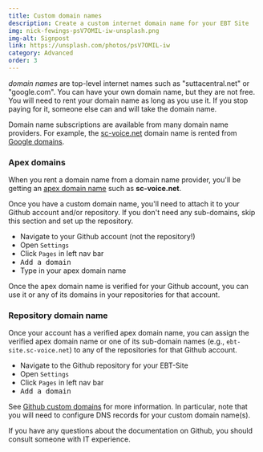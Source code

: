 ```yaml
---
title: Custom domain names
description: Create a custom internet domain name for your EBT Site
img: nick-fewings-psV7OMIL-iw-unsplash.png
img-alt: Signpost
link: https://unsplash.com/photos/psV7OMIL-iw
category: Advanced
order: 3
---
```


*domain names* are top-level internet names such as 
"suttacentral.net" or "google.com".
You can have your own domain name, but they are not free.
You will need to rent your domain name as long as you use it.
If you stop paying for it, someone else can and will take
the domain name.

Domain name subscriptions are available from many domain name providers.
For example, the [sc-voice.net](sc-voice.net) domain name
is rented from [Google domains](https://domains.google/).


### Apex domains

When you rent a domain name from a domain name provider,
you'll be getting an 
[apex domain name](https://www.easyredir.com/blog/what-is-an-apex-domain/)
such as **sc-voice.net**.

Once you have a custom domain name,
you'll need to attach it to your Github account and/or repository.
If you don't need any sub-domains, skip this section and set up the repository.

* Navigate to your Github account (not the repository!)
* Open ```Settings```
* Click ```Pages``` in left nav bar
* <kbd>Add a domain</kbd>
* Type in your apex domain name

Once the apex domain name is verified for your Github account,
you can use it or any of its domains in your repositories for
that account.

### Repository domain name

Once your account has a verified apex domain name, you can
assign the verified apex domain name or one of its
sub-domain names (e.g., ```ebt-site.sc-voice.net```)
to any of the repositories for that Github account.

* Navigate to the Github repository for your EBT-Site
* Open ```Settings```
* Click ```Pages``` in left nav bar
* <kbd>Add a domain</kbd>

See [Github custom domains](https://docs.github.com/en/pages/configuring-a-custom-domain-for-your-github-pages-site)
for more information. 
In particular, note that you will need to configure DNS records
for your custom domain name(s).

If you have any questions about the documentation on Github,
you should consult someone with IT experience.

